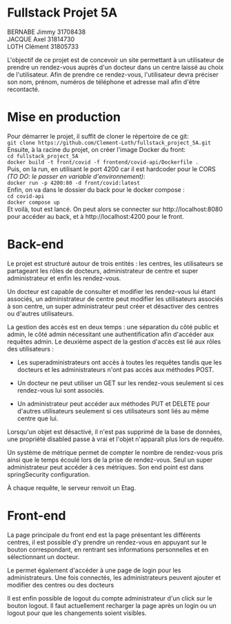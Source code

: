 
# Fullstack Projet 5A

BERNABE Jimmy 31708438  
JACQUE Axel 31814730  
LOTH Clément 31805733  
  
L'objectif de ce projet est de concevoir un site permettant à un utilisateur de prendre un rendez-vous auprès d'un docteur dans un centre laissé au choix de l'utilisateur. Afin de prendre ce rendez-vous, l'utilisateur devra préciser son nom, prénom, numéros de téléphone et adresse mail afin d'être recontacté.
  
# Mise en production
Pour démarrer le projet, il suffit de cloner le répertoire de ce git:  
```git clone https://github.com/Clement-Loth/fullstack_project_5A.git```  
Ensuite, à la racine du projet, on créer l'image Docker du front:  
```cd fullstack_project_5A```  
```docker build -t front/covid -f frontend/covid-api/Dockerfile .```  
Puis, on la run, en utilisant le port 4200 car il est hardcoder pour le CORS *(TO DO: le passer en variable d'environnement)*:  
```docker run -p 4200:80 -d front/covid:latest```  
Enfin, on va dans le dossier du back pour le docker compose :  
```cd covid-api```  
```docker compose up```  
Et voilà, tout est lancé. On peut alors se connecter sur http://localhost:8080 pour accéder au back, et à http://localhost:4200 pour le front.  
  
# Back-end

Le projet est structuré autour de trois entités : les centres, les utilisateurs se partageant les rôles de docteurs, administrateur de centre et super administrateur et enfin les rendez-vous.

Un docteur est capable de consulter et modifier les rendez-vous lui étant associés, un administrateur de centre peut modifier les utilisateurs associés à son centre, un super administrateur peut créer et désactiver des centres ou d'autres utilisateurs.

La gestion des accès est en deux temps : une séparation du côté public et admin, le côté admin nécessitant une authentification afin d'accéder aux requêtes admin. Le deuxième aspect de la gestion d'accès est lié aux rôles des utilisateurs :

- Les superadministrateurs ont accès à toutes les requêtes tandis que les docteurs et les administrateurs n'ont pas accès aux méthodes POST.

- Un docteur ne peut utiliser un GET sur les rendez-vous seulement si ces rendez-vous lui sont associés.

- Un administrateur peut accéder aux méthodes PUT et DELETE pour d'autres utilisateurs seulement si ces utilisateurs sont liés au même centre que lui.

Lorsqu'un objet est désactivé, il n'est pas supprimé de la base de données, une propriété disabled passe à vrai et l'objet n'apparaît plus lors de requête.

Un système de métrique permet de compter le nombre de rendez-vous pris ainsi que le temps écoulé lors de la prise de rendez-vous. Seul un super administrateur peut accéder à ces métriques. Son end point est dans springSecurity configuration.

À chaque requête, le serveur renvoit un Etag.

# Front-end

La page principale du front end est la page présentant les différents centres, il est possible d'y prendre un rendez-vous en appuyant sur le bouton correspondant, en rentrant ses informations personnelles et en sélectionnant un docteur.

Le permet également d'accéder à une page de login pour les administrateurs. Une fois connectés, les administrateurs peuvent ajouter et modifier des centres ou des docteurs

Il est enfin possible de logout du compte administrateur d'un click sur le bouton logout. Il faut actuellement recharger la page après un login ou un logout pour que les changements soient visibles.
